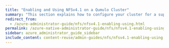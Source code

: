 ```yaml
---
title: "Enabling and Using NFSv4.1 on a Qumulo Cluster"
summary: "This section explains how to configure your cluster for a supported export configuration and enable or disable NFSv4.1 on your cluster."
redirect_from:
  - /azure-administrator-guide/nfs/nfsv4.1-enabling-using.html
permalink: /azure-native-administrator-guide/nfs/nfsv4.1-enabling-using.html
sidebar: azure_administrator_guide_sidebar
include_content: content-reuse/admin-guides/nfs/nfsv4.1-enabling-using.md
---
```



